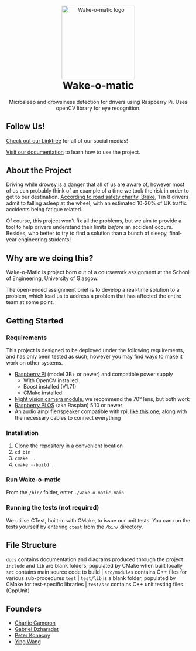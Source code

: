 <p align="center" style="margin-bottom: 0px !important;">
    <img width="200" src="https://raw.githubusercontent.com/Hamlob/wake-o-matic/e1107be7e28d248bb5c01b58180b3d375b0f93ae/docs/img/logo_vector.svg" alt="Wake-o-matic logo" align="center">
</p>
<h1 align="center" style="margin-top: 0px;">Wake-o-matic</h1>
<p align="center" >Microsleep and drowsiness detection for drivers using Raspberry Pi. Uses openCV library for eye recognition.</p>

## Follow Us!
[Check out our Linktree](https://linktr.ee/wakeomatic) for all of our social medias!

[Visit our documentation](https://hamlob.github.io/wake-o-matic/) to learn how to use the project.

## About the Project
Driving while drowsy is a danger that all of us are aware of, however most of us can probably think of an example of a time we took the risk in order to get to our destination. [According to road safety charity, Brake](https://www.brake.org.uk/get-involved/take-action/mybrake/knowledge-centre/driver-fatigue#:~:text=Worldwide%2C%20it%20is%20estimated%20that,road%20crashes%20are%20fatigue%2Drelated.), 1 in 8 drivers admit to falling asleep at the wheel, with an estimated 10-20% of UK traffic accidents being fatigue related.

Of course, this project won't fix all the problems, but we aim to provide a tool to help drivers understand their limits _before_ an accident occurs. Besides, who better to try to find a solution than a bunch of sleepy, final-year engineering students!

## Why are we doing this?
Wake-o-Matic is project born out of a coursework assignment at the School of Engineering, University of Glasgow. 

The open-ended assignment brief is to develop a real-time solution to a problem, which lead us to address a problem that has affected the entire team at some point.

## Getting Started
### Requirements
This project is designed to be deployed under the following requirements, and has only been tested as such; however you may find ways to make it work on other systems.
* [Raspberry Pi](https://www.raspberrypi.com/products/raspberry-pi-3-model-b-plus/) (model 3B+ or newer) and compatible power supply
    - With OpenCV installed
    - Boost installed (V1.71)
    - CMake installed
* [Night vision camera module](https://shop.pimoroni.com/products/night-vision-camera-module-for-raspberry-pi), we recommend the 70° lens, but both work
* [Raspberry Pi OS](https://www.raspberrypi.com/software/operating-systems/) (aka Raspian) 5.10 or newer
* An audio amplifier/speaker compatible with rpi, [like this one](https://shop.pimoroni.com/products/adafruit-stemma-speaker-plug-and-play-audio-amplifier), along with the necessary cables to connect everything

### Installation
1. Clone the repository in a convenient location
2. `cd bin`
3. `cmake ..`
4. `cmake --build .`

### Run Wake-o-matic
From the `/bin/` folder, enter `./wake-o-matic-main`

### Running the tests (not required)
We utilise CTest, built-in with CMake, to issue our unit tests. You can run the tests yourself by entering `ctest` from the `/bin/` directory.

## File Structure
`docs` contains documentation and diagrams produced through the project
`include` and `lib` are blank folders, populated by CMake when built locally
`src` contains main source code to build
| `src/modules` contains C++ files for various sub-procedures
`test`
| `test/lib` is a blank folder, populated by CMake for test-specific libraries
| `test/src` contains C++ unit testing files (CppUnit)

## Founders
* [Charlie Cameron](https://github.com/Jenibluere)
* [Gabriel Dzharadat](https://github.com/GJaradat)
* [Peter Konecny](https://github.com/Hamlob)
* [Ying Wang](https://github.com/MrMeerkat)
